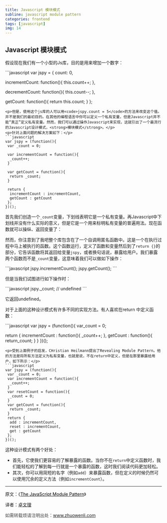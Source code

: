 ```yaml
---
title: Javascript 模块模式
subline: javascript module pattern
categories: frontend
tags: [javascript]
img: 14
---
```


<h2>Javascript 模块模式</h2>

<p>假设现在我们有一个小型的Js库，目的是用来增加一个数字：</p>
```javascript
var jspy = {
 count: 0,

 incrementCount: function(){
  this.count++;
 },

 decrementCount: function(){
  this.count--;
 },

 getCount: function(){
  return this.count;
 }
};

```
<p>但是，使用这个js库的人可以用<code>jspy.count = 5</code>的方法来改变这个值。并不是我们的最初目的。在其他的编程语言中你可以定义一个私有变量，但是Javascript并不能“真正”定义私有变量。然而，我们可以通过操作Javascript来实现，这就引出了一个最流行的Javascript设计模式，<strong>模块模式</strong>。</p>
<p>针对上面问题的解决方案如下：</p>
```javascript
var jspy = (function(){
 var _count = 0;

 var incrementCount = function(){
  _count++;
 }

 var getCount = function(){
  return _count;
 }

 return {
  incrementCount : incrementCount,
  getCount : getCount
 };
})();
```

<p>首先我们创造一个<code>_count</code>变量，下划线表明它是一个私有变量。再Javascript中下划线并没有什么实际的意义，但是它是一个用来标明私有变量的普遍用法。现在函数就可以操纵、返回变量了：</p>
<p>然而，你注意到了我吧整个库包含在了一个自调用匿名函数中。这是一个在执行过程中马上被执行的函数。这个函数运行，定义了函数和变量然后到了<code>return {}</code>的部分，它告诉函数将其返回给变量<code>jspy</code>，或者换句话说，暴露给用户。我们暴露两个函数而不是<code>_count</code>变量，这意味着我们可以做如下操作：</p>
```javascript
jspy.incrementCount();
jspy.getCount();
```
<p>但是当我们试图进行如下操作时：</p>
```javascript
jspy._count; // undefined
```
<p>它返回undefined。</p>
<p>对于上面的这种设计模式有许多不同的实现方法。有人喜欢在return 中定义函数：</p>
```javascript
var jspy = (function(){
var_count = 0;

 return {
  incrementCount : function(){
   _count++;
  },
  getCount : function(){
return_count;
  }
 }
})();

```
<p>受到上面例子的启发，CHristian Heilmann提出了Revealing Module Pattern。他的方法是将所有方法定义为私有变量，也就是说，不在return中定义，但是在那里暴露给用户，如下所示：</p>
```javascript
var jspy = (function(){
 var _count = 0;
 var incrementCount = function(){
  _count++;
 }
 var resetCount = function(){
  _count = 0;
 }
 var getCount = function(){
  return _count;
 }
 return {
  add : incrementCount,
  reset : incrementCount,
  get : getCount
 };
})();
```

<p>这种设计模式有两个好处：</p>
<ul>
 <li>首先，它使我们更容易的了解暴露的函数。当你不在<code>return</code>中定义函数时，我们能轻松的了解到每一行就是一个暴露的函数，这时我们阅读代码更加轻松。</li>
 <li>其次，你可以用简短的名字（例如<code>add</code>）来暴露函数，但在定义的时候仍然可以使用冗余的定义方法（例如<code>incrementCount</code>）。</li>
</ul>
<hr>
<p>原文：《<a href="http://javascriptplayground.com/blog/2012/04/javascript-module-pattern/"><span style="color: #000000;">The JavaScript Module Pattern</span></a>》</p>
<p>译者：<a href="http://www.zhuowenli.com">卓文理</a></p>
<p><span style="color: #404040;">如需转载烦请注明出处：<a href="http://www.zhuowenli.com">www.zhuowenli.com</a></span></p>
